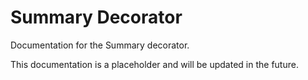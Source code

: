 # Summary Decorator

Documentation for the Summary decorator.

This documentation is a placeholder and will be updated in the future.
